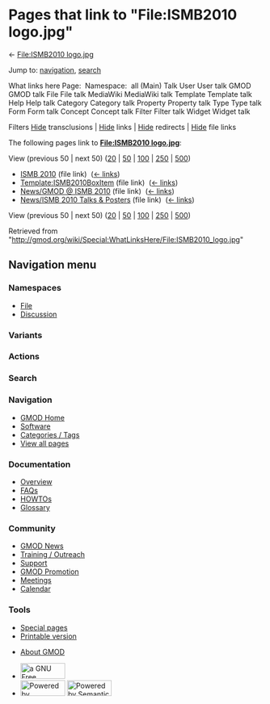 <div id="mw-page-base" class="noprint">

</div>

<div id="mw-head-base" class="noprint">

</div>

<div id="content" class="mw-body" role="main">

<span id="top"></span>

<div id="mw-js-message" style="display:none;">

</div>



# <span dir="auto">Pages that link to "File:ISMB2010 logo.jpg"</span>

<div id="bodyContent">

<div id="contentSub">

← [File:ISMB2010
logo.jpg](/wiki/File:ISMB2010_logo.jpg "File:ISMB2010 logo.jpg")

</div>

<div id="jump-to-nav" class="mw-jump">

Jump to: [navigation](#mw-navigation), [search](#p-search)

</div>

<div id="mw-content-text">

What links here Page:  Namespace:  all (Main) Talk User User talk GMOD
GMOD talk File File talk MediaWiki MediaWiki talk Template Template talk
Help Help talk Category Category talk Property Property talk Type Type
talk Form Form talk Concept Concept talk Filter Filter talk Widget
Widget talk

Filters
[Hide](/mediawiki/index.php?title=Special:WhatLinksHere/File:ISMB2010_logo.jpg&hidetrans=1 "Special:WhatLinksHere/File:ISMB2010 logo.jpg")
transclusions \|
[Hide](/mediawiki/index.php?title=Special:WhatLinksHere/File:ISMB2010_logo.jpg&hidelinks=1 "Special:WhatLinksHere/File:ISMB2010 logo.jpg")
links \|
[Hide](/mediawiki/index.php?title=Special:WhatLinksHere/File:ISMB2010_logo.jpg&hideredirs=1 "Special:WhatLinksHere/File:ISMB2010 logo.jpg")
redirects \|
[Hide](/mediawiki/index.php?title=Special:WhatLinksHere/File:ISMB2010_logo.jpg&hideimages=1 "Special:WhatLinksHere/File:ISMB2010 logo.jpg")
file links

The following pages link to **[File:ISMB2010
logo.jpg](/wiki/File:ISMB2010_logo.jpg "File:ISMB2010 logo.jpg")**:

View (previous 50 \| next 50)
([20](/mediawiki/index.php?title=Special:WhatLinksHere/File:ISMB2010_logo.jpg&limit=20 "Special:WhatLinksHere/File:ISMB2010 logo.jpg")
\|
[50](/mediawiki/index.php?title=Special:WhatLinksHere/File:ISMB2010_logo.jpg&limit=50 "Special:WhatLinksHere/File:ISMB2010 logo.jpg")
\|
[100](/mediawiki/index.php?title=Special:WhatLinksHere/File:ISMB2010_logo.jpg&limit=100 "Special:WhatLinksHere/File:ISMB2010 logo.jpg")
\|
[250](/mediawiki/index.php?title=Special:WhatLinksHere/File:ISMB2010_logo.jpg&limit=250 "Special:WhatLinksHere/File:ISMB2010 logo.jpg")
\|
[500](/mediawiki/index.php?title=Special:WhatLinksHere/File:ISMB2010_logo.jpg&limit=500 "Special:WhatLinksHere/File:ISMB2010 logo.jpg"))

- [ISMB 2010](/wiki/ISMB_2010 "ISMB 2010") (file link) ‎
  <span class="mw-whatlinkshere-tools">([←
  links](/mediawiki/index.php?title=Special:WhatLinksHere&target=ISMB+2010 "Special:WhatLinksHere"))</span>
- [Template:ISMB2010BoxItem](/wiki/Template:ISMB2010BoxItem "Template:ISMB2010BoxItem")
  (file link) ‎ <span class="mw-whatlinkshere-tools">([←
  links](/mediawiki/index.php?title=Special:WhatLinksHere&target=Template%3AISMB2010BoxItem "Special:WhatLinksHere"))</span>
- [News/GMOD @ ISMB
  2010](/wiki/News/GMOD_@_ISMB_2010 "News/GMOD @ ISMB 2010") (file link)
  ‎ <span class="mw-whatlinkshere-tools">([←
  links](/mediawiki/index.php?title=Special:WhatLinksHere&target=News%2FGMOD+%40+ISMB+2010 "Special:WhatLinksHere"))</span>
- [News/ISMB 2010 Talks &
  Posters](/wiki/News/ISMB_2010_Talks_%26_Posters "News/ISMB 2010 Talks & Posters")
  (file link) ‎ <span class="mw-whatlinkshere-tools">([←
  links](/mediawiki/index.php?title=Special:WhatLinksHere&target=News%2FISMB+2010+Talks+%26+Posters "Special:WhatLinksHere"))</span>

View (previous 50 \| next 50)
([20](/mediawiki/index.php?title=Special:WhatLinksHere/File:ISMB2010_logo.jpg&limit=20 "Special:WhatLinksHere/File:ISMB2010 logo.jpg")
\|
[50](/mediawiki/index.php?title=Special:WhatLinksHere/File:ISMB2010_logo.jpg&limit=50 "Special:WhatLinksHere/File:ISMB2010 logo.jpg")
\|
[100](/mediawiki/index.php?title=Special:WhatLinksHere/File:ISMB2010_logo.jpg&limit=100 "Special:WhatLinksHere/File:ISMB2010 logo.jpg")
\|
[250](/mediawiki/index.php?title=Special:WhatLinksHere/File:ISMB2010_logo.jpg&limit=250 "Special:WhatLinksHere/File:ISMB2010 logo.jpg")
\|
[500](/mediawiki/index.php?title=Special:WhatLinksHere/File:ISMB2010_logo.jpg&limit=500 "Special:WhatLinksHere/File:ISMB2010 logo.jpg"))

</div>

<div class="printfooter">

Retrieved from
"<http://gmod.org/wiki/Special:WhatLinksHere/File:ISMB2010_logo.jpg>"

</div>

<div id="catlinks" class="catlinks catlinks-allhidden">

</div>

<div class="visualClear">

</div>

</div>

</div>

<div id="mw-navigation">

## Navigation menu

<div id="mw-head">



<div id="left-navigation">

<div id="p-namespaces" class="vectorTabs" role="navigation"
aria-labelledby="p-namespaces-label">

### Namespaces

- <span id="ca-nstab-image"><a href="/wiki/File:ISMB2010_logo.jpg" accesskey="c"
  title="View the file page [c]">File</a></span>
- <span id="ca-talk"><a
  href="/mediawiki/index.php?title=File_talk:ISMB2010_logo.jpg&amp;action=edit&amp;redlink=1"
  accesskey="t"
  title="Discussion about the content page [t]">Discussion</a></span>

</div>

<div id="p-variants" class="vectorMenu emptyPortlet" role="navigation"
aria-labelledby="p-variants-label">

### 

### Variants[](#)

<div class="menu">

</div>

</div>

</div>

<div id="right-navigation">



<div id="p-cactions" class="vectorMenu emptyPortlet" role="navigation"
aria-labelledby="p-cactions-label">

### Actions[](#)

<div class="menu">

</div>

</div>

<div id="p-search" role="search">

### Search

<div id="simpleSearch">

</div>

</div>

</div>

</div>

<div id="mw-panel">

<div id="p-logo" role="banner">

<a href="/wiki/Main_Page"
style="background-image: url(http://gmod.org/images/GMOD-cogs.png);"
title="Visit the main page"></a>

</div>

<div id="p-Navigation" class="portal" role="navigation"
aria-labelledby="p-Navigation-label">

### Navigation

<div class="body">

- <span id="n-GMOD-Home">[GMOD Home](/wiki/Main_Page)</span>
- <span id="n-Software">[Software](/wiki/GMOD_Components)</span>
- <span id="n-Categories-.2F-Tags">[Categories /
  Tags](/wiki/Categories)</span>
- <span id="n-View-all-pages">[View all
  pages](/wiki/Special:AllPages)</span>

</div>

</div>

<div id="p-Documentation" class="portal" role="navigation"
aria-labelledby="p-Documentation-label">

### Documentation

<div class="body">

- <span id="n-Overview">[Overview](/wiki/Overview)</span>
- <span id="n-FAQs">[FAQs](/wiki/Category:FAQ)</span>
- <span id="n-HOWTOs">[HOWTOs](/wiki/Category:HOWTO)</span>
- <span id="n-Glossary">[Glossary](/wiki/Glossary)</span>

</div>

</div>

<div id="p-Community" class="portal" role="navigation"
aria-labelledby="p-Community-label">

### Community

<div class="body">

- <span id="n-GMOD-News">[GMOD News](/wiki/GMOD_News)</span>
- <span id="n-Training-.2F-Outreach">[Training /
  Outreach](/wiki/Training_and_Outreach)</span>
- <span id="n-Support">[Support](/wiki/Support)</span>
- <span id="n-GMOD-Promotion">[GMOD
  Promotion](/wiki/GMOD_Promotion)</span>
- <span id="n-Meetings">[Meetings](/wiki/Meetings)</span>
- <span id="n-Calendar">[Calendar](/wiki/Calendar)</span>

</div>

</div>

<div id="p-tb" class="portal" role="navigation"
aria-labelledby="p-tb-label">

### Tools

<div class="body">

- <span id="t-specialpages"><a href="/wiki/Special:SpecialPages" accesskey="q"
  title="A list of all special pages [q]">Special pages</a></span>
- <span id="t-print"><a
  href="/mediawiki/index.php?title=Special:WhatLinksHere/File:ISMB2010_logo.jpg&amp;printable=yes"
  rel="alternate" accesskey="p"
  title="Printable version of this page [p]">Printable version</a></span>

</div>

</div>

</div>

</div>

<div id="footer" role="contentinfo">

- <span id="footer-places-about">[About
  GMOD](/wiki/GMOD:About "GMOD:About")</span>

<!-- -->

- <span id="footer-copyrightico">[<img src="http://www.gnu.org/graphics/gfdl-logo-small.png" width="88"
  height="31" alt="a GNU Free Documentation License" />](http://www.gnu.org/licenses/fdl-1.3.html)</span>
- <span id="footer-poweredbyico">[<img src="/mediawiki/skins/common/images/poweredby_mediawiki_88x31.png"
  width="88" height="31" alt="Powered by MediaWiki" />](//www.mediawiki.org/)
  [<img
  src="/mediawiki/extensions/SemanticMediaWiki/includes/../resources/images/smw_button.png"
  width="88" height="31" alt="Powered by Semantic MediaWiki" />](https://www.semantic-mediawiki.org/wiki/Semantic_MediaWiki)</span>

<div style="clear:both">

</div>

</div>
